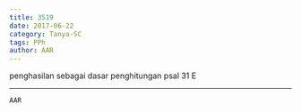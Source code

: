 ```yaml
---
title: 3519
date: 2017-06-22
category: Tanya-SC
tags: PPh
author: AAR
---
```


penghasilan sebagai dasar penghitungan psal 31 E

---



`AAR`
